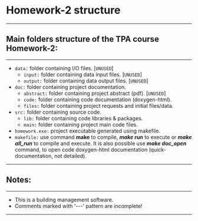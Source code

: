 
<h1><b>Homework-2 structure</b></h1>

---

<h2><b>Main folders structure of the TPA course Homework-2:</h2></b>

---

- `data:` folder containing I/O files. [`UNUSED`]
  - `input:` folder containing data input files. [`UNUSED`]
  - `output:` folder containing data output files. [`UNUSED`]
- `doc:` folder containing project documentation.
  - `abstract:` folder containing project abstract (pdf). [`UNUSED`]
  - `code:` folder containing code documentation (doxygen-html).
  - `files:` folder containing project requests and initial files/data.
- `src:` folder containing source code.
  - `lib:` folder containing code libraries & packages.
  - `main:` folder containing project main code files.
- `homework.exe:` project executable generated using makefile.
- `makefile:` use command **make** to compile, ***make run*** to execute or ***make all_run*** to compile and execute. It is also possible use ***make doc_open*** command, to open code doxygen-html documentation (quick-documentation, not detailed).

---

<h2><b>Notes:</h3></b>

---

- This is a building management software.
- Comments marked with '---' pattern are incomplete!

---
